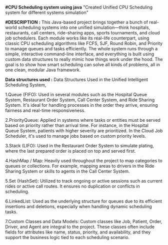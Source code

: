 **#CPU Scheduling system using java**
"Created Unified CPU Scheduling system for different systems simulation"

**#DESCRIPTION :**
This Java-based project brings together a bunch of real-world scheduling systems into one unified simulation—think hospitals, restaurants, call centers, ride-sharing apps, sports tournaments, and cloud job schedulers. Each module works like its real-life counterpart, using classic CPU scheduling algorithms like FCFS, SJF, Round Robin, and Priority to manage queues and tasks efficiently. The whole system runs through a simple, interactive command-line interface, and everything is built using custom data structures to really mimic how things work under the hood. The goal is to show how smart scheduling can solve all kinds of problems, all in one clean, modular Java framework.

**Data structures used :**
Data Structures Used in the Unified Intelligent Scheduling System,

1.Queue (FIFO): Used in several modules such as the Hospital Queue System, Restaurant Order System, Call Center System, and Ride Sharing System. It's ideal for handling processes in the order they arrive, ensuring fairness and real-time responsiveness.

2.PriorityQueue: Applied in systems where tasks or entities must be served based on priority rather than arrival time. For instance, in the Hospital Queue System, patients with higher severity are prioritized. In the Cloud Job Scheduler, it's used to manage jobs based on custom priority levels.

3.Stack (LIFO): Used in the Restaurant Order System to simulate plating, where the last prepared order is placed on top and served first.

4.HashMap / Map: Heavily used throughout the project to map categories to queues or collections. For example, mapping areas to drivers in the Ride Sharing System or skills to agents in the Call Center System.

5.Set (HashSet): Utilized to track ongoing or active sessions such as current rides or active call routes. It ensures no duplication or conflicts in scheduling.

6.LinkedList: Used as the underlying structure for queues due to its efficient insertions and deletions, especially when handling dynamic scheduling tasks.

7.Custom Classes and Data Models: Custom classes like Job, Patient, Order, Driver, and Agent are integral to the project. These classes often include fields for attributes like name, status, priority, and availability, and they support the business logic tied to each scheduling scenario.
